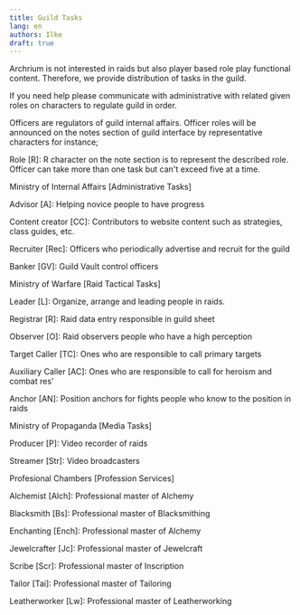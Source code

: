 ```yaml
---
title: Guild Tasks
lang: en
authors: Ilke
draft: true
---
```

Archrium is not interested in raids but also player based role play functional content. Therefore, we provide distribution of tasks in the guild.

If you need help please communicate with administrative with related given roles on characters to regulate guild in order.

Officers are regulators of guild internal affairs. Officer roles will be announced on the notes section of guild interface by representative characters for instance;

Role [R]: R character on the note section is to represent the described role.
Officer can take more than one task but can't exceed five at a time.


Ministry of Internal Affairs [Administrative Tasks]

Advisor [A]: Helping novice people to have progress

Content creator [CC]: Contributors to website content such as strategies, class guides, etc.

Recruiter [Rec]: Officers who periodically advertise and recruit for the guild

Banker [GV]: Guild Vault control officers


Ministry of Warfare [Raid Tactical Tasks]

Leader [L]: Organize, arrange and leading people in raids.

Registrar [R]: Raid data entry responsible in guild sheet

Observer [O]: Raid observers people who have a high perception

Target Caller [TC]: Ones who are responsible to call primary targets

Auxiliary Caller [AC]: Ones who are responsible to call for heroism and combat res'

Anchor [AN]: Position anchors for fights people who know to the position in raids


Ministry of Propaganda [Media Tasks]

Producer [P]: Video recorder of raids

Streamer [Str]: Video broadcasters


Profesional Chambers [Profession Services]

Alchemist [Alch]: Professional master of Alchemy

Blacksmith [Bs]: Professional master of Blacksmithing

Enchanting [Ench]: Professional master of Alchemy

Jewelcrafter [Jc]: Professional master of Jewelcraft

Scribe [Scr]: Professional master of Inscription

Tailor [Tai]: Professional master of Tailoring

Leatherworker [Lw]: Professional master of Leatherworking